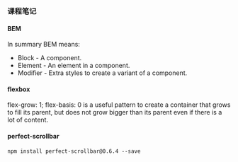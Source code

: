 ### 课程笔记

#### BEM
In summary BEM means:
* Block - A component.
* Element - An element in a component.
* Modifier - Extra styles to create a variant of a component.

#### flexbox
flex-grow: 1; flex-basis: 0 is a useful pattern to create a container that grows to fill its parent, but does not grow bigger than its parent even if there is a lot of content.

#### perfect-scrollbar

    npm install perfect-scrollbar@0.6.4 --save


